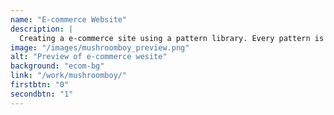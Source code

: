 ```yaml
---
name: "E-commerce Website"
description: |
  Creating a e-commerce site using a pattern library. Every pattern is coded in its own HTML file, in a pattern folder and draws from a CSS file in the pattern folder. To build each page, patterns are called out and pieced together with only minimal amounts of HTML to structure them.
image: "/images/mushroomboy_preview.png"
alt: "Preview of e-commerce wesite"
background: "ecom-bg"
link: "/work/mushroomboy/"
firstbtn: "0"
secondbtn: "1"
---
```

